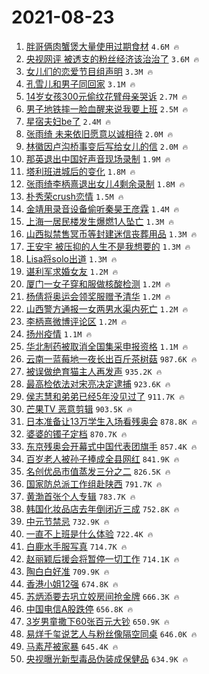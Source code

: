 # 2021-08-23

1. [胖哥俩肉蟹煲大量使用过期食材](https://s.weibo.com/weibo?q=%23%E8%83%96%E5%93%A5%E4%BF%A9%E8%82%89%E8%9F%B9%E7%85%B2%E5%A4%A7%E9%87%8F%E4%BD%BF%E7%94%A8%E8%BF%87%E6%9C%9F%E9%A3%9F%E6%9D%90%23&Refer=top) `4.6M 🔥`
1. [央视网评 被透支的粉丝经济该治治了](https://s.weibo.com/weibo?q=%E5%A4%AE%E8%A7%86%E7%BD%91%E8%AF%84%20%E8%A2%AB%E9%80%8F%E6%94%AF%E7%9A%84%E7%B2%89%E4%B8%9D%E7%BB%8F%E6%B5%8E%E8%AF%A5%E6%B2%BB%E6%B2%BB%E4%BA%86&Refer=top) `3.6M 🔥`
1. [女儿们的恋爱节目组声明](https://s.weibo.com/weibo?q=%23%E5%A5%B3%E5%84%BF%E4%BB%AC%E7%9A%84%E6%81%8B%E7%88%B1%E8%8A%82%E7%9B%AE%E7%BB%84%E5%A3%B0%E6%98%8E%23&Refer=top) `3.3M 🔥`
1. [孔雪儿和男子同回家](https://s.weibo.com/weibo?q=%E5%AD%94%E9%9B%AA%E5%84%BF%E5%92%8C%E7%94%B7%E5%AD%90%E5%90%8C%E5%9B%9E%E5%AE%B6&Refer=top) `3.1M 🔥`
1. [14岁女孩300元偷纹花臂母亲哭诉](https://s.weibo.com/weibo?q=%2314%E5%B2%81%E5%A5%B3%E5%AD%A9300%E5%85%83%E5%81%B7%E7%BA%B9%E8%8A%B1%E8%87%82%E6%AF%8D%E4%BA%B2%E5%93%AD%E8%AF%89%23&Refer=top) `2.7M 🔥`
1. [男子地铁摔一脸血醒来说我要上班](https://s.weibo.com/weibo?q=%23%E7%94%B7%E5%AD%90%E5%9C%B0%E9%93%81%E6%91%94%E4%B8%80%E8%84%B8%E8%A1%80%E9%86%92%E6%9D%A5%E8%AF%B4%E6%88%91%E8%A6%81%E4%B8%8A%E7%8F%AD%23&Refer=top) `2.5M 🔥`
1. [星宿夫妇be了](https://s.weibo.com/weibo?q=%23%E6%98%9F%E5%AE%BF%E5%A4%AB%E5%A6%87be%E4%BA%86%23&Refer=top) `2.4M 🔥`
1. [张雨绮 未来依旧愿意以诚相待](https://s.weibo.com/weibo?q=%E5%BC%A0%E9%9B%A8%E7%BB%AE%20%E6%9C%AA%E6%9D%A5%E4%BE%9D%E6%97%A7%E6%84%BF%E6%84%8F%E4%BB%A5%E8%AF%9A%E7%9B%B8%E5%BE%85&Refer=top) `2.0M 🔥`
1. [林徽因卢沟桥事变后写给女儿的信](https://s.weibo.com/weibo?q=%23%E6%9E%97%E5%BE%BD%E5%9B%A0%E5%8D%A2%E6%B2%9F%E6%A1%A5%E4%BA%8B%E5%8F%98%E5%90%8E%E5%86%99%E7%BB%99%E5%A5%B3%E5%84%BF%E7%9A%84%E4%BF%A1%23&Refer=top) `2.0M 🔥`
1. [那英退出中国好声音现场录制](https://s.weibo.com/weibo?q=%23%E9%82%A3%E8%8B%B1%E9%80%80%E5%87%BA%E4%B8%AD%E5%9B%BD%E5%A5%BD%E5%A3%B0%E9%9F%B3%E7%8E%B0%E5%9C%BA%E5%BD%95%E5%88%B6%23&Refer=top) `1.9M 🔥`
1. [塔利班进城后的变化](https://s.weibo.com/weibo?q=%23%E5%A1%94%E5%88%A9%E7%8F%AD%E8%BF%9B%E5%9F%8E%E5%90%8E%E7%9A%84%E5%8F%98%E5%8C%96%23&Refer=top) `1.8M 🔥`
1. [张雨绮李柄熹退出女儿4剩余录制](https://s.weibo.com/weibo?q=%23%E5%BC%A0%E9%9B%A8%E7%BB%AE%E6%9D%8E%E6%9F%84%E7%86%B9%E9%80%80%E5%87%BA%E5%A5%B3%E5%84%BF4%E5%89%A9%E4%BD%99%E5%BD%95%E5%88%B6%23&Refer=top) `1.8M 🔥`
1. [朴秀荣crush恋情](https://s.weibo.com/weibo?q=%23%E6%9C%B4%E7%A7%80%E8%8D%A3crush%E6%81%8B%E6%83%85%23&Refer=top) `1.5M 🔥`
1. [金靖用录音设备偷听秦昊王彦霖](https://s.weibo.com/weibo?q=%23%E9%87%91%E9%9D%96%E7%94%A8%E5%BD%95%E9%9F%B3%E8%AE%BE%E5%A4%87%E5%81%B7%E5%90%AC%E7%A7%A6%E6%98%8A%E7%8E%8B%E5%BD%A6%E9%9C%96%23&Refer=top) `1.4M 🔥`
1. [上海一居民楼发生爆燃1人坠亡](https://s.weibo.com/weibo?q=%23%E4%B8%8A%E6%B5%B7%E4%B8%80%E5%B1%85%E6%B0%91%E6%A5%BC%E5%8F%91%E7%94%9F%E7%88%86%E7%87%831%E4%BA%BA%E5%9D%A0%E4%BA%A1%23&Refer=top) `1.3M 🔥`
1. [山西拟禁售冥币等封建迷信丧葬用品](https://s.weibo.com/weibo?q=%23%E5%B1%B1%E8%A5%BF%E6%8B%9F%E7%A6%81%E5%94%AE%E5%86%A5%E5%B8%81%E7%AD%89%E5%B0%81%E5%BB%BA%E8%BF%B7%E4%BF%A1%E4%B8%A7%E8%91%AC%E7%94%A8%E5%93%81%23&Refer=top) `1.3M 🔥`
1. [王安宇 被压抑的人生不是我想要的](https://s.weibo.com/weibo?q=%E7%8E%8B%E5%AE%89%E5%AE%87%20%E8%A2%AB%E5%8E%8B%E6%8A%91%E7%9A%84%E4%BA%BA%E7%94%9F%E4%B8%8D%E6%98%AF%E6%88%91%E6%83%B3%E8%A6%81%E7%9A%84&Refer=top) `1.3M 🔥`
1. [Lisa将solo出道](https://s.weibo.com/weibo?q=%23Lisa%E5%B0%86solo%E5%87%BA%E9%81%93%23&Refer=top) `1.3M 🔥`
1. [谌利军求婚女友](https://s.weibo.com/weibo?q=%23%E8%B0%8C%E5%88%A9%E5%86%9B%E6%B1%82%E5%A9%9A%E5%A5%B3%E5%8F%8B%23&Refer=top) `1.2M 🔥`
1. [厦门一女子穿和服做核酸检测](https://s.weibo.com/weibo?q=%23%E5%8E%A6%E9%97%A8%E4%B8%80%E5%A5%B3%E5%AD%90%E7%A9%BF%E5%92%8C%E6%9C%8D%E5%81%9A%E6%A0%B8%E9%85%B8%E6%A3%80%E6%B5%8B%23&Refer=top) `1.2M 🔥`
1. [杨倩将奥运会领奖服赠予清华](https://s.weibo.com/weibo?q=%23%E6%9D%A8%E5%80%A9%E5%B0%86%E5%A5%A5%E8%BF%90%E4%BC%9A%E9%A2%86%E5%A5%96%E6%9C%8D%E8%B5%A0%E4%BA%88%E6%B8%85%E5%8D%8E%23&Refer=top) `1.2M 🔥`
1. [山西警方通报一女两男水渠内死亡](https://s.weibo.com/weibo?q=%23%E5%B1%B1%E8%A5%BF%E8%AD%A6%E6%96%B9%E9%80%9A%E6%8A%A5%E4%B8%80%E5%A5%B3%E4%B8%A4%E7%94%B7%E6%B0%B4%E6%B8%A0%E5%86%85%E6%AD%BB%E4%BA%A1%23&Refer=top) `1.2M 🔥`
1. [李柄熹微博评论区](https://s.weibo.com/weibo?q=%23%E6%9D%8E%E6%9F%84%E7%86%B9%E5%BE%AE%E5%8D%9A%E8%AF%84%E8%AE%BA%E5%8C%BA%23&Refer=top) `1.2M 🔥`
1. [扬州疫情](https://s.weibo.com/weibo?q=%23%E6%89%AC%E5%B7%9E%E7%96%AB%E6%83%85%23&Refer=top) `1.1M 🔥`
1. [华北制药被取消全国集采申报资格](https://s.weibo.com/weibo?q=%23%E5%8D%8E%E5%8C%97%E5%88%B6%E8%8D%AF%E8%A2%AB%E5%8F%96%E6%B6%88%E5%85%A8%E5%9B%BD%E9%9B%86%E9%87%87%E7%94%B3%E6%8A%A5%E8%B5%84%E6%A0%BC%23&Refer=top) `1.1M 🔥`
1. [云南一蓝莓地一夜长出百斤茶树菇](https://s.weibo.com/weibo?q=%23%E4%BA%91%E5%8D%97%E4%B8%80%E8%93%9D%E8%8E%93%E5%9C%B0%E4%B8%80%E5%A4%9C%E9%95%BF%E5%87%BA%E7%99%BE%E6%96%A4%E8%8C%B6%E6%A0%91%E8%8F%87%23&Refer=top) `987.6K 🔥`
1. [被误做绝育猫主人再发声](https://s.weibo.com/weibo?q=%23%E8%A2%AB%E8%AF%AF%E5%81%9A%E7%BB%9D%E8%82%B2%E7%8C%AB%E4%B8%BB%E4%BA%BA%E5%86%8D%E5%8F%91%E5%A3%B0%23&Refer=top) `935.2K 🔥`
1. [最高检依法对宋亮决定逮捕](https://s.weibo.com/weibo?q=%23%E6%9C%80%E9%AB%98%E6%A3%80%E4%BE%9D%E6%B3%95%E5%AF%B9%E5%AE%8B%E4%BA%AE%E5%86%B3%E5%AE%9A%E9%80%AE%E6%8D%95%23&Refer=top) `923.6K 🔥`
1. [侯志慧和弟弟已经5年没见过了](https://s.weibo.com/weibo?q=%E4%BE%AF%E5%BF%97%E6%85%A7%E5%92%8C%E5%BC%9F%E5%BC%9F%E5%B7%B2%E7%BB%8F5%E5%B9%B4%E6%B2%A1%E8%A7%81%E8%BF%87%E4%BA%86&Refer=top) `911.7K 🔥`
1. [芒果TV 恶意剪辑](https://s.weibo.com/weibo?q=%E8%8A%92%E6%9E%9CTV%20%E6%81%B6%E6%84%8F%E5%89%AA%E8%BE%91&Refer=top) `903.5K 🔥`
1. [日本准备让13万学生入场看残奥会](https://s.weibo.com/weibo?q=%23%E6%97%A5%E6%9C%AC%E5%87%86%E5%A4%87%E8%AE%A913%E4%B8%87%E5%AD%A6%E7%94%9F%E5%85%A5%E5%9C%BA%E7%9C%8B%E6%AE%8B%E5%A5%A5%E4%BC%9A%23&Refer=top) `878.8K 🔥`
1. [婆婆的镯子定档](https://s.weibo.com/weibo?q=%23%E5%A9%86%E5%A9%86%E7%9A%84%E9%95%AF%E5%AD%90%E5%AE%9A%E6%A1%A3%23&Refer=top) `870.7K 🔥`
1. [东京残奥会开幕式中国代表团旗手](https://s.weibo.com/weibo?q=%23%E4%B8%9C%E4%BA%AC%E6%AE%8B%E5%A5%A5%E4%BC%9A%E5%BC%80%E5%B9%95%E5%BC%8F%E4%B8%AD%E5%9B%BD%E4%BB%A3%E8%A1%A8%E5%9B%A2%E6%97%97%E6%89%8B%23&Refer=top) `857.4K 🔥`
1. [百岁老人被孙子捧成全县网红](https://s.weibo.com/weibo?q=%23%E7%99%BE%E5%B2%81%E8%80%81%E4%BA%BA%E8%A2%AB%E5%AD%99%E5%AD%90%E6%8D%A7%E6%88%90%E5%85%A8%E5%8E%BF%E7%BD%91%E7%BA%A2%23&Refer=top) `841.9K 🔥`
1. [名创优品市值蒸发三分之二](https://s.weibo.com/weibo?q=%23%E5%90%8D%E5%88%9B%E4%BC%98%E5%93%81%E5%B8%82%E5%80%BC%E8%92%B8%E5%8F%91%E4%B8%89%E5%88%86%E4%B9%8B%E4%BA%8C%23&Refer=top) `826.5K 🔥`
1. [国家防总派工作组赴陕西](https://s.weibo.com/weibo?q=%23%E5%9B%BD%E5%AE%B6%E9%98%B2%E6%80%BB%E6%B4%BE%E5%B7%A5%E4%BD%9C%E7%BB%84%E8%B5%B4%E9%99%95%E8%A5%BF%23&Refer=top) `791.7K 🔥`
1. [黄渤首张个人专辑](https://s.weibo.com/weibo?q=%23%E9%BB%84%E6%B8%A4%E9%A6%96%E5%BC%A0%E4%B8%AA%E4%BA%BA%E4%B8%93%E8%BE%91%23&Refer=top) `783.7K 🔥`
1. [韩国化妆品店去年倒闭近三成](https://s.weibo.com/weibo?q=%23%E9%9F%A9%E5%9B%BD%E5%8C%96%E5%A6%86%E5%93%81%E5%BA%97%E5%8E%BB%E5%B9%B4%E5%80%92%E9%97%AD%E8%BF%91%E4%B8%89%E6%88%90%23&Refer=top) `752.8K 🔥`
1. [中元节禁忌](https://s.weibo.com/weibo?q=%E4%B8%AD%E5%85%83%E8%8A%82%E7%A6%81%E5%BF%8C&Refer=top) `732.9K 🔥`
1. [一直不上班是什么体验](https://s.weibo.com/weibo?q=%23%E4%B8%80%E7%9B%B4%E4%B8%8D%E4%B8%8A%E7%8F%AD%E6%98%AF%E4%BB%80%E4%B9%88%E4%BD%93%E9%AA%8C%23&Refer=top) `722.4K 🔥`
1. [白鹿水手服写真](https://s.weibo.com/weibo?q=%23%E7%99%BD%E9%B9%BF%E6%B0%B4%E6%89%8B%E6%9C%8D%E5%86%99%E7%9C%9F%23&Refer=top) `714.7K 🔥`
1. [赵丽颖后援会将暂停一切工作](https://s.weibo.com/weibo?q=%E8%B5%B5%E4%B8%BD%E9%A2%96%E5%90%8E%E6%8F%B4%E4%BC%9A%E5%B0%86%E6%9A%82%E5%81%9C%E4%B8%80%E5%88%87%E5%B7%A5%E4%BD%9C&Refer=top) `714.1K 🔥`
1. [陶白白好准](https://s.weibo.com/weibo?q=%E9%99%B6%E7%99%BD%E7%99%BD%E5%A5%BD%E5%87%86&Refer=top) `709.9K 🔥`
1. [香港小姐12强](https://s.weibo.com/weibo?q=%23%E9%A6%99%E6%B8%AF%E5%B0%8F%E5%A7%9012%E5%BC%BA%23&Refer=top) `674.8K 🔥`
1. [苏炳添要去巩立姣房间抢金牌](https://s.weibo.com/weibo?q=%23%E8%8B%8F%E7%82%B3%E6%B7%BB%E8%A6%81%E5%8E%BB%E5%B7%A9%E7%AB%8B%E5%A7%A3%E6%88%BF%E9%97%B4%E6%8A%A2%E9%87%91%E7%89%8C%23&Refer=top) `666.3K 🔥`
1. [中国电信A股跌停](https://s.weibo.com/weibo?q=%23%E4%B8%AD%E5%9B%BD%E7%94%B5%E4%BF%A1A%E8%82%A1%E8%B7%8C%E5%81%9C%23&Refer=top) `656.8K 🔥`
1. [3岁男童撒下60张百元大钞](https://s.weibo.com/weibo?q=%233%E5%B2%81%E7%94%B7%E7%AB%A5%E6%92%92%E4%B8%8B60%E5%BC%A0%E7%99%BE%E5%85%83%E5%A4%A7%E9%92%9E%23&Refer=top) `650.9K 🔥`
1. [易烊千玺说艺人与粉丝像隔空同桌](https://s.weibo.com/weibo?q=%23%E6%98%93%E7%83%8A%E5%8D%83%E7%8E%BA%E8%AF%B4%E8%89%BA%E4%BA%BA%E4%B8%8E%E7%B2%89%E4%B8%9D%E5%83%8F%E9%9A%94%E7%A9%BA%E5%90%8C%E6%A1%8C%23&Refer=top) `646.0K 🔥`
1. [马素芹被家暴](https://s.weibo.com/weibo?q=%23%E9%A9%AC%E7%B4%A0%E8%8A%B9%E8%A2%AB%E5%AE%B6%E6%9A%B4%23&Refer=top) `645.4K 🔥`
1. [央视曝光新型毒品伪装成保健品](https://s.weibo.com/weibo?q=%23%E5%A4%AE%E8%A7%86%E6%9B%9D%E5%85%89%E6%96%B0%E5%9E%8B%E6%AF%92%E5%93%81%E4%BC%AA%E8%A3%85%E6%88%90%E4%BF%9D%E5%81%A5%E5%93%81%23&Refer=top) `634.9K 🔥`
